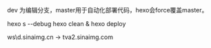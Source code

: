 dev 为编辑分支，master用于自动化部署代码，hexo会force覆盖master。

hexo s --debug
hexo clean & hexo deploy

ws\d.sinaimg.cn  ->  tva2.sinaimg.com